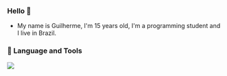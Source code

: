 ### Hello 👋

- My name is Guilherme, I'm 15 years old, I'm a programming student and I live in Brazil.

### 🔨 Language and Tools

<a href="https://skillicons.dev">
  <img src="https://skillicons.dev/icons?i=html,css,js,discordjs,lua,discord,vscode" />
</a>


